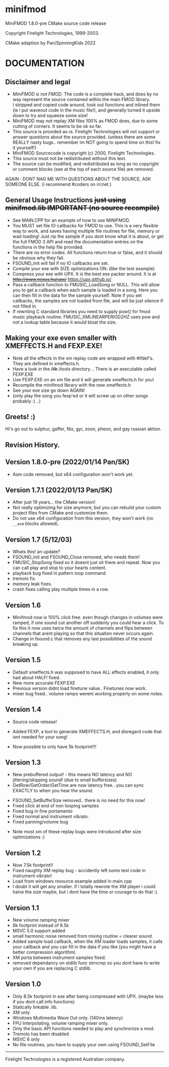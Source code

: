 # minifmod

MiniFMOD 1.8.0-pre CMake source code release

Copyright Firelight Technologies, 1999-2003.

CMake adaption by Pan/SpinningKids 2022

DOCUMENTATION 
==============

Disclaimer and legal
----------------------------
- *MiniFMOD is not FMOD*.  The code is a complete hack, and does 
  by no way represent the source contained within the main FMOD library.  
  I stripped and copied code around, took out functions and
  inlined them (ie i put waveout code in the music file!), and generally 
  turned it upside down to try and squeeze some size!
- MiniFMOD may not replay XM files 100% as FMOD does, due to some cutting of 
  corners.  It seems to be ok so far.
- This source is provided as-is.  Firelight Technologies will not support or answer 
  questions about the source provided.  (unless there are some REALLY nasty bugs.. 
  remember im NOT going to spend time on this! fix it yourself!)
- MiniFMOD Sourcecode is copyright (c) 2000, Firelight Technologies.
- This source must not be redistributed without this text. 
- The source can be modified, and redistributed as long as no copyright or comment
  blocks (see at the top of each source file) are removed.

AGAIN : DONT NAG ME WITH QUESTIONS ABOUT THE SOURCE, ASK SOMEONE ELSE. 
        (i recommend #coders on ircnet.)


General Usage Instructions ~~just using minifmod.lib IMPORTANT (no source recompile)~~
--------------------------------------------------------------------------
- See MAIN.CPP for an example of how to use MINIFMOD.
- You MUST set file IO callbacks for FMOD to use.  This is a very flexible way to
  work, and saves having multiple file routines for file, memory or wad loading!
  Just rip the sample if you dont know what it is about, or get the full FMOD 3 API and
  read the documentation entries on the functions in the help file provided.
- There are no error codes.  All functions return true or false, and it should be obvious why they fail.
- FSOUND_Init will fail if no IO callbacks are set.
- Compile your exe with SIZE optimizations ON. (like the test example)
- Compress your exe with UPX.  It is the best exe packer around.  It is at ~~http://www.nexus.hu/upx/~~
  https://upx.github.io/
- Pass a callback function to FMUSIC_LoadSong or NULL.  This will allow you to get a 
  callback when each sample is loaded in a song.  Here you can then fill in the data for
  the sample yourself.  Note if you set callbacks, the samples are not loaded from file,
  and will be just silence if not filled in.
- If rewriting C standard libraries you need to supply pow() for fmod music playback routine.
  FMUSIC_XMLINEARPERIOD2HZ uses pow and not a lookup table because it would bloat the size.


Making your exe even smaller with XMEFFECTS.H and FEXP.EXE!
------------------------------------------------------------
- Note all the effects in the xm replay code are wrapped with #ifdef's.  They are defined in 
  xmeffects.h.
- Have a look in the ~~/lib~~ /tools directory .. There is an executable called FEXP.EXE
- Use FEXP.EXE on an xm file and it will generate xmeffects.h for you!
- Recompile the minifmod library with the new xmeffects.h
- See your exe size go down AGAIN!
- (only play the song you fexp'ed or it will screw up on other songs probably :) ..)

Greets! :)
-----------
Hi's go out to sulphur, gaffer, Nix, gyr, zoon, pheon, and gay russian aktion.

Revision History.
------------------

Version 1.8.0-pre (2022/01/14 Pan/SK)
-----------
- Asm code removed, but x64 configuration won't work yet.

Version 1.7.1 (2022/01/13 Pan/SK)
-----------
- After just 19 years... the CMake version!
- Not really optimizing for size anymore, but you can rebuild your custom project files from CMake and customize them.
- Do not use x64 configuration from this version, they won't work (no `__asm` blocks allowed).

Version 1.7 (5/12/03)
-----------
- Whats this! an update? 
- FSOUND_Init and FSOUND_Close removed, who needs them!
- FMUSIC_StopSong fixed so it doesnt just sit there and repeat.  Now you can call play and stop
  to your hearts content.
- playback bug fixed in pattern loop command.
- tremolo fix.
- memory leak fixes.
- crash fixes calling play multiple times in a row.

Version 1.6
-----------
- Minifmod now is 100% click free.  even though changes in volumes were ramped, if one sound
  cut another off suddenly you could hear a click.  To fix this it now uses twice the amount of 
  channels and flips between channels that arent playing so that this situation never occurs again.
- Change in fsound.c that removes any last possibilities of the sound breaking up.

Version 1.5
-----------
- Default xmeffects.h was supposed to have ALL effects enabled, it only had about HALF! fixed. 
- New more accurate FEXP.EXE
- Previous version didnt load finetune value.. Finetunes now work.
- mixer bug fixed.. volume ramps werent working properly on some notes.

Version 1.4
-----------
* Source code release!
+ Added FEXP, a tool to generate XMEFFECTS.H, and disregard code that isnt needed for your song!
* Now possible to only have 5k footprint!!!


Version 1.3
--------------
+ New prebuffered output! - this means NO latency and NO 
  jittering/skipping sound! (due to small buffersizes)
+ GetRow/GetOrder/GetTime are now latency free.. you can sync EXACTLY 
  to when you hear the sound.
- FSOUND_SetBufferSize removed.. there is no need for this now!
- Fixed click at end of non looping samples
- Fixed bug in fine portamento
- Fixed normal and instrument vibrato.
- Fixed panning/volume bug
* Note most xm of these replay bugs were introduced after size optimizations :)

Version 1.2
--------------
- Now 7.5k footprint!!
- Fixed naughty XM replay bug - accidently left some test code in instrument vibrato!
- Load from windows resource example added in main.cpp
- I doubt it will get any smaller.  If i totally rewrote the XM player i could halve the
  size maybe, but i dont have the time or courage to do that :).

Version 1.1
--------------
- New volume ramping mixer
- 8k footprint instead of 8.5k
- MSVC 5.0 support added
- small harmonic noise removed from mixing routine = clearer sound.
- Added sample load callback, when the XM loader loads samples, it calls your callback and 
  you can fill in the data if you like (you might have a better compression algorithm)
- XM porta between instrument samples fixed.
- removed dependancy on stdlib func strncmp so you dont have to write your own if you are replacing C stdlib.

Version 1.0
--------------
- Only 8.5k footprint in exe after being compressed with UPX.  (maybe less if you dont call info functions)
- Statically linkable .lib.
- XM only
- Windows Multimedia Wave Out only.  (140ms latency)
- FPU Interpolating, volume ramping mixer only.
- Only the basic API functions needed to play and synchronize a mod.
- Tremolo has been disabled
- MSVC 6 only 
- No file routines, you have to supply your own using FSOUND_SetFile
 
-------------------------------
Firelight Technologies is a registered Australian company.
